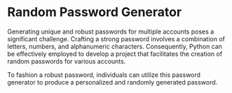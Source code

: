 # Random Password Generator
Generating unique and robust passwords for multiple accounts poses a significant challenge. 
Crafting a strong password involves a combination of letters, numbers, and alphanumeric characters. 
Consequently, Python can be effectively employed to develop a project that facilitates the creation of random passwords for various accounts.

To fashion a robust password, individuals can utilize this password generator to produce a personalized and randomly generated password.
